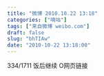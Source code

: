 ```yaml
---
title: "微博 2010.10.22 13:18"
categories: ["嘀咕"]
tags: ["来自微博 weibo.com"]
draft: false
slug: "bhTIAw"
date: "2010-10-22 13:18:00"
---
```


<p>334/1711 饭后继续 O网页链接 ​​​​</p>
